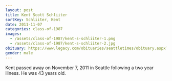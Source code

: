 ```yaml
---
layout: post
title: Kent Scott Schliiter
sortKey: Schliiter, Kent
date: 2011-11-07
categories: class-of-1987
images:
  - /assets/class-of-1987/kent-s-schliiter-1.png
  - /assets/class-of-1987/kent-s-schliiter-2.jpg
obituary: https://www.legacy.com/obituaries/seattletimes/obituary.aspx?n=kent-scott-schliiter&pid=154620476
gender: male
---
```

Kent passed away on November 7, 2011 in Seattle following a two year illness. He was 43 years old.
